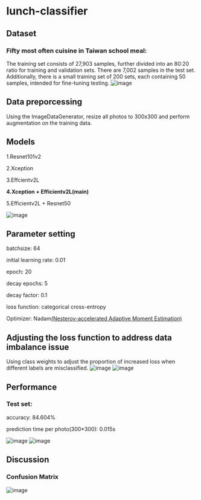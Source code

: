 # lunch-classifier
## Dataset
### Fifty most often cuisine in Taiwan school meal:
The training set consists of 27,903 samples, further divided into an 80:20 ratio for training and validation sets.
There are 7,002 samples in the test set.
Additionally, there is a small training set of 200 sets, each containing 50 samples, intended for fine-tuning testing.
![image](https://github.com/kuku000/lunch-classifier/assets/93827182/1e362b93-d538-41fd-a9ce-b6e523e63d9d)

## Data preporcessing
Using the ImageDataGenerator, resize all photos to 300x300 and perform augmentation on the training data.
## Models
1.Resnet101v2  

2.Xception  

3.Effcientv2L  

**4.Xception + Efficientv2L(main)**  

5.Efficientv2L + Resnet50  

![image](https://github.com/kuku000/lunch-classifier/assets/93827182/aa27ab33-91ad-4767-b5d3-3ec7ebd256b2)
## Parameter setting
batchsize: 64  

initial learning rate: 0.01  

epoch: 20  

decay epochs: 5  

decay factor: 0.1  

loss function: categorical cross-entropy  

Optimizer: Nadam[(Nesterov-accelerated Adaptive Moment Estimation)](https://keras.io/api/optimizers/Nadam/)  

## Adjusting the loss function to address data imbalance issue
Using class weights to adjust the proportion of increased loss when different labels are misclassified.
![image](https://github.com/kuku000/lunch-classifier/assets/93827182/15a30790-a7fd-4839-a3d1-b03fec4d61bd)
![image](https://github.com/kuku000/lunch-classifier/assets/93827182/10a5c340-5311-4c48-a5f9-2f702a90e46b)
## Performance
### Test set:
accuracy: 84.604%  

prediction time per photo(300*300): 0.015s  

![image](https://github.com/kuku000/lunch-classifier/assets/93827182/2184da62-17b0-4dc1-ae3d-7e40e050e319)
![image](https://github.com/kuku000/lunch-classifier/assets/93827182/6dc77901-c58d-4273-929b-e6f0c3999e4a)
##  Discussion
### Confusion Matrix
![image](https://github.com/kuku000/lunch-classifier/assets/93827182/fef2ccc0-96e1-46e9-a2ca-dfee2668a86e)


